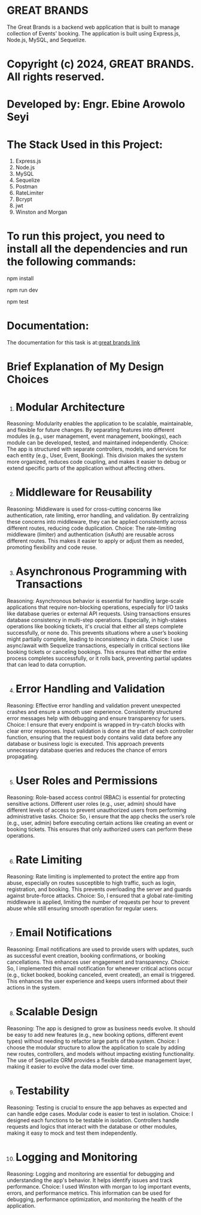 # GREAT BRANDS

The Great Brands is a backend web application that is built to manage collection of Events' booking. The application is built using Express.js, Node.js, MySQL, and Sequelize.

# Copyright (c) 2024, GREAT BRANDS. All rights reserved.

# Developed by: Engr. Ebine Arowolo Seyi

# The Stack Used in this Project:

1. Express.js
2. Node.js
3. MySQL
4. Sequelize
5. Postman
6. RateLimiter
7. Bcrypt
8. jwt
9. Winston and Morgan

# To run this project, you need to install all the dependencies and run the following commands:

npm install

npm run dev

npm test

# Documentation:

The documentation for this task is at:[great brands link](https://documenter.getpostman.com/view/18447128/2sAXxMfZ1c)


# Brief Explanation of My Design Choices

1. # Modular Architecture
Reasoning: Modularity enables the application to be scalable, maintainable, and flexible for future changes. By separating features into different modules (e.g., user management, event management, bookings), each module can be developed, tested, and maintained independently.
Choice: The app is structured with separate controllers, models, and services for each entity (e.g., User, Event, Booking). This division makes the system more organized, reduces code coupling, and makes it easier to debug or extend specific parts of the application without affecting others.

2. # Middleware for Reusability
Reasoning: Middleware is used for cross-cutting concerns like authentication, rate limiting, error handling, and validation. By centralizing these concerns into middleware, they can be applied consistently across different routes, reducing code duplication.
Choice: The rate-limiting middleware (limiter) and authentication (isAuth) are reusable across different routes. This makes it easier to apply or adjust them as needed, promoting flexibility and code reuse.

3. # Asynchronous Programming with Transactions
Reasoning: Asynchronous behavior is essential for handling large-scale applications that require non-blocking operations, especially for I/O tasks like database queries or external API requests. Using transactions ensures database consistency in multi-step operations. Especially, in high-stakes operations like booking tickets, it's crucial that either all steps complete successfully, or none do. This prevents situations where a user’s booking might partially complete, leading to inconsistency in data.
Choice: I use async/await with Sequelize transactions, especially in critical sections like booking tickets or canceling bookings. This ensures that either the entire process completes successfully, or it rolls back, preventing partial updates that can lead to data corruption.

4. # Error Handling and Validation
Reasoning: Effective error handling and validation prevent unexpected crashes and ensure a smooth user experience. Consistently structured error messages help with debugging and ensure transparency for users.
Choice: I ensure that every endpoint is wrapped in try-catch blocks with clear error responses. Input validation is done at the start of each controller function, ensuring that the request body contains valid data before any database or business logic is executed. This approach prevents unnecessary database queries and reduces the chance of errors propagating.

5. # User Roles and Permissions
Reasoning: Role-based access control (RBAC) is essential for protecting sensitive actions. Different user roles (e.g., user, admin) should have different levels of access to prevent unauthorized users from performing administrative tasks.
Choice: So, i ensure that the app checks the user’s role (e.g., user, admin) before executing certain actions like creating an event or booking tickets. This ensures that only authorized users can perform these operations.

6. # Rate Limiting
Reasoning: Rate limiting is implemented to protect the entire app from abuse, especially on routes susceptible to high traffic, such as login, registration, and booking. This prevents overloading the server and guards against brute-force attacks.
Choice: So, I ensured that a global rate-limiting middleware is applied, limiting the number of requests per hour to prevent abuse while still ensuring smooth operation for regular users.

7. # Email Notifications
Reasoning: Email notifications are used to provide users with updates, such as successful event creation, booking confirmations, or booking cancellations. This enhances user engagement and transparency.
Choice: So, I implemented this email notification for whenever critical actions occur (e.g., ticket booked, booking canceled, event created), an email is triggered. This enhances the user experience and keeps users informed about their actions in the system.

8. # Scalable Design
Reasoning: The app is designed to grow as business needs evolve. It should be easy to add new features (e.g., new booking options, different event types) without needing to refactor large parts of the system.
Choice: I choose the modular structure to allow the application to scale by adding new routes, controllers, and models without impacting existing functionality. The use of Sequelize ORM provides a flexible database management layer, making it easier to evolve the data model over time.

9. # Testability
Reasoning: Testing is crucial to ensure the app behaves as expected and can handle edge cases. Modular code is easier to test in isolation.
Choice: I designed each functions to be testable in isolation. Controllers handle requests and logics that interact with the database or other modules, making it easy to mock and test them independently.

10. # Logging and Monitoring
Reasoning: Logging and monitoring are essential for debugging and understanding the app's behavior. It helps identify issues and track performance.
Choice: I used Winston with morgan to log important events, errors, and performance metrics. This information can be used for debugging, performance optimization, and monitoring the health of the application.